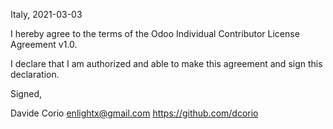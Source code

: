 Italy, 2021-03-03

I hereby agree to the terms of the Odoo Individual Contributor License Agreement v1.0.

I declare that I am authorized and able to make this agreement and sign this declaration.

Signed,

Davide Corio enlightx@gmail.com https://github.com/dcorio
